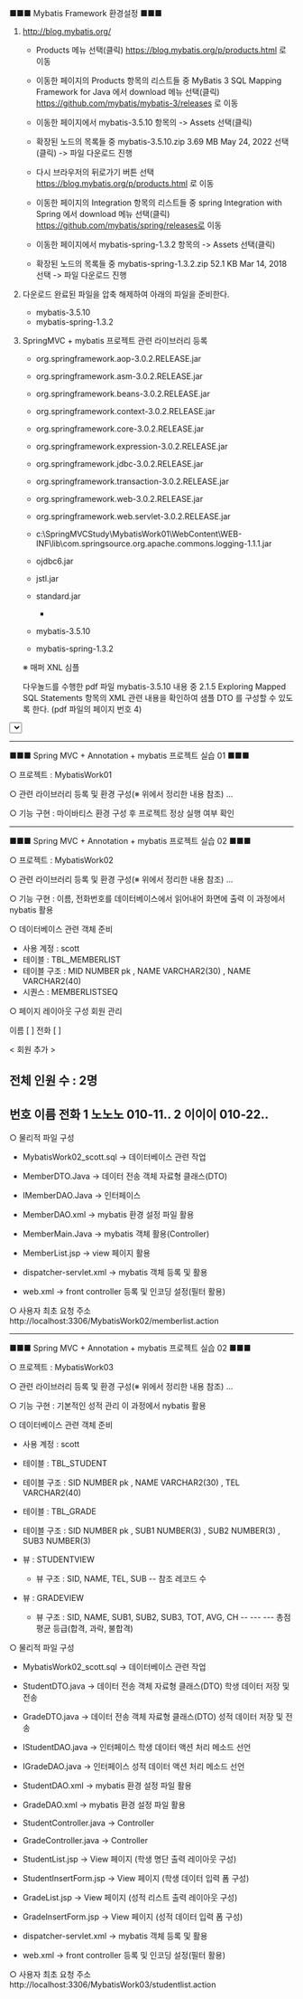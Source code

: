 ■■■ Mybatis Framework 환경설정 ■■■

1. http://blog.mybatis.org/

   - Products 메뉴 선택(클릭)
     https://blog.mybatis.org/p/products.html 로 이동
   
   - 이동한 페이지의 Products 항목의 리스트들 중 
     MyBatis 3	SQL Mapping Framework for Java 에서
     download 메뉴 선택(클릭)
     https://github.com/mybatis/mybatis-3/releases 로 이동

   - 이동한 페이지에서 mybatis-3.5.10 항목의 
     -> Assets 선택(클릭) 

   - 확장된 노드의 목록들 중
     mybatis-3.5.10.zip 3.69 MB May 24, 2022 선택(클릭)
     -> 파일 다운로드 진행

   - 다시 브라우저의 뒤로가기 버튼 선택
     https://blog.mybatis.org/p/products.html 로 이동

   - 이동한 페이지의 Integration 항목의 리스트들 중
     spring   Integration with Spring 에서
     download 메뉴 선택(클릭)
     https://github.com/mybatis/spring/releases로 이동

   - 이동한 페이지에서 mybatis-spring-1.3.2 항목의
     -> Assets 선택(클릭) 

   - 확장된 노드의 목록들 중 mybatis-spring-1.3.2.zip 52.1 KB Mar 14, 2018 선택
     -> 파일 다운로드 진행

2. 다운로드 완료된 파일을 압축 해제하여 아래의 파일을 준비한다.
   
   - mybatis-3.5.10
   - mybatis-spring-1.3.2

3. SpringMVC + mybatis 프로젝트 관련 라이브러리 등록
  
   - org.springframework.aop-3.0.2.RELEASE.jar
   - org.springframework.asm-3.0.2.RELEASE.jar
   - org.springframework.beans-3.0.2.RELEASE.jar
   - org.springframework.context-3.0.2.RELEASE.jar
   - org.springframework.core-3.0.2.RELEASE.jar
   - org.springframework.expression-3.0.2.RELEASE.jar
   - org.springframework.jdbc-3.0.2.RELEASE.jar
   - org.springframework.transaction-3.0.2.RELEASE.jar
   - org.springframework.web-3.0.2.RELEASE.jar
   - org.springframework.web.servlet-3.0.2.RELEASE.jar

   - c:\SpringMVCStudy\MybatisWork01\WebContent\WEB-INF\lib\com.springsource.org.apache.commons.logging-1.1.1.jar
   
   - ojdbc6.jar

   - jstl.jar
   - standard.jar

     +

   - mybatis-3.5.10
   - mybatis-spring-1.3.2

   ※ 매퍼 XNL 심플

     다우놀드를 수행한 pdf 파일 mybatis-3.5.10 내용 중
     2.1.5 Exploring Mapped SQL Statements 항목의
     XML 관련 내용을 확인하여 샘플 DTO 를 구성할 수 있도록 한다.
     (pdf 파일의 페이지 번호 4)

<?xml version="1.0" encoding="UTF-8" ?>
<!DOCTYPE mapper
PUBLIC "-//mybatis.org//DTD Mapper 3.0//EN"
"http://mybatis.org/dtd/mybatis-3-mapper.dtd">
<mapper namespace="org.mybatis.example.BlogMapper">
<select id="selectBlog" resultType="Blog">
select * from Blog where id = #{id}
</select>
</mapper>

-----------------------------------------------------------
■■■ Spring MVC + Annotation + mybatis 프로젝트 실습 01 ■■■

○ 프로젝트
  : MybatisWork01

○ 관련 라이브러리 등록 및 환경 구성(※ 위에서 정리한 내용 참조)
  ...

○ 기능 구현
  : 마이바티스 환경 구성 후 프로젝트 정상 실행 여부 확인


-----------------------------------------------------------
■■■ Spring MVC + Annotation + mybatis 프로젝트 실습 02 ■■■

○ 프로젝트
  : MybatisWork02

○ 관련 라이브러리 등록 및 환경 구성(※ 위에서 정리한 내용 참조)
  ...

○ 기능 구현
  : 이름, 전화번호를 데이터베이스에서 읽어내어 화면에 출력
    이 과정에서 nybatis 활용

○ 데이터베이스 관련 객체 준비
  - 사용 계정 : scott
  - 테이블 : TBL_MEMBERLIST
  - 테이블 구조 : MID   NUMBER         pk
               , NAME  VARCHAR2(30)
               , NAME  VARCHAR2(40)
  - 시퀀스 : MEMBERLISTSEQ

○ 페이지 레이아웃 구성
  회원 관리

  이름 [      ]
  전화 [      ]

  < 회원 추가 >

  전체 인원 수 : 2명
  -----------------
  번호 이름 전화
   1  노노노 010-11..
   2  이이이 010-22..
  -----------------

○ 물리적 파일 구성

  - MybatisWork02_scott.sql     -> 데이터베이스 관련 작업

  - MemberDTO.Java              -> 데이터 전송 객체 자료형 클래스(DTO)
  - IMemberDAO.Java             -> 인터페이스
  - MemberDAO.xml               -> mybatis 환경 설정 파일 활용
  - MemberMain.Java             -> mybatis 객체 활용(Controller)
  - MemberList.jsp              -> view 페이지 활용

  - dispatcher-servlet.xml      -> mybatis 객체 등록 및 활용
  - web.xml                     -> front controller 등록 및 인코딩 설정(필터 활용)

○ 사용자 최초 요청 주소
  http://localhost:3306/MybatisWork02/memberlist.action


-----------------------------------------------------------
■■■ Spring MVC + Annotation + mybatis 프로젝트 실습 02 ■■■

○ 프로젝트
  : MybatisWork03

○ 관련 라이브러리 등록 및 환경 구성(※ 위에서 정리한 내용 참조)
  ...

○ 기능 구현
  : 기본적인 성적 관리
    이 과정에서 nybatis 활용

○ 데이터베이스 관련 객체 준비
  - 사용 계정 : scott
  - 테이블 : TBL_STUDENT
  - 테이블 구조 : SID   NUMBER         pk
               , NAME  VARCHAR2(30)
               , TEL   VARCHAR2(40)

  - 테이블 : TBL_GRADE
  - 테이블 구조 : SID   NUMBER         pk
               , SUB1  NUMBER(3)
               , SUB2  NUMBER(3)
               , SUB3  NUMBER(3)
  - 뷰 : STUDENTVIEW
    - 뷰 구조 : SID, NAME, TEL, SUB
                                -- 참조 레코드 수
  - 뷰 : GRADEVIEW
    - 뷰 구조 : SID, NAME, SUB1, SUB2, SUB3, TOT, AVG, CH
                                             --  ---  ---
                                            총점  평균 등급(합격, 과락, 불합격)

○ 물리적 파일 구성

  - MybatisWork02_scott.sql     -> 데이터베이스 관련 작업

  - StudentDTO.java             -> 데이터 전송 객체 자료형 클래스(DTO)
                                   학생 데이터 저장 및 전송
  - GradeDTO.java               -> 데이터 전송 객체 자료형 클래스(DTO)
                                   성적 데이터 저장 및 전송

  - IStudentDAO.java            -> 인터페이스
                                   학생 데이터 액션 처리 메소드 선언
  - IGradeDAO.java              -> 인터페이스
                                   성적 데이터 액션 처리 메소드 선언

  - StudentDAO.xml              -> mybatis 환경 설정 파일 활용
  - GradeDAO.xml                -> mybatis 환경 설정 파일 활용

  - StudentController.java      -> Controller
  - GradeController.java        -> Controller

  - StudentList.jsp             -> View 페이지
                                   (학생 명단 출력 레이아웃 구성)
  - StudentInsertForm.jsp       -> View 페이지
                                   (학생 데이터 입력 폼 구성)
  - GradeList.jsp               -> View 페이지
                                   (성적 리스트 출력 레이아웃 구성)
  - GradeInsertForm.jsp         -> View 페이지
                                   (성적 데이터 입력 폼 구성)
  

  - dispatcher-servlet.xml      -> mybatis 객체 등록 및 활용
  - web.xml                     -> front controller 등록 및 인코딩 설정(필터 활용)

○ 사용자 최초 요청 주소
  http://localhost:3306/MybatisWork03/studentlist.action
